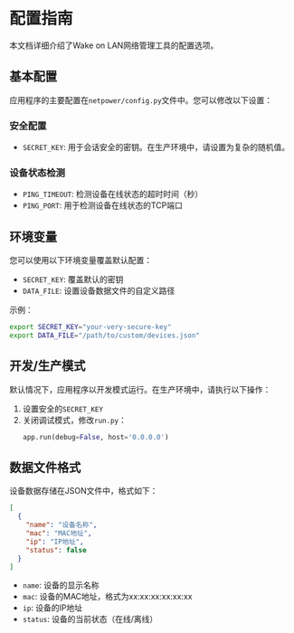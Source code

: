 # 配置指南

本文档详细介绍了Wake on LAN网络管理工具的配置选项。

## 基本配置

应用程序的主要配置在`netpower/config.py`文件中。您可以修改以下设置：

### 安全配置
- `SECRET_KEY`: 用于会话安全的密钥。在生产环境中，请设置为复杂的随机值。

### 设备状态检测
- `PING_TIMEOUT`: 检测设备在线状态的超时时间（秒）
- `PING_PORT`: 用于检测设备在线状态的TCP端口

## 环境变量

您可以使用以下环境变量覆盖默认配置：

- `SECRET_KEY`: 覆盖默认的密钥
- `DATA_FILE`: 设置设备数据文件的自定义路径

示例：
```bash
export SECRET_KEY="your-very-secure-key"
export DATA_FILE="/path/to/custom/devices.json"
```

## 开发/生产模式

默认情况下，应用程序以开发模式运行。在生产环境中，请执行以下操作：

1. 设置安全的`SECRET_KEY`
2. 关闭调试模式，修改`run.py`：
   ```python
   app.run(debug=False, host='0.0.0.0')
   ```

## 数据文件格式

设备数据存储在JSON文件中，格式如下：

```json
[
  {
    "name": "设备名称",
    "mac": "MAC地址",
    "ip": "IP地址",
    "status": false
  }
]
```

- `name`: 设备的显示名称
- `mac`: 设备的MAC地址，格式为xx:xx:xx:xx:xx:xx
- `ip`: 设备的IP地址
- `status`: 设备的当前状态（在线/离线）
